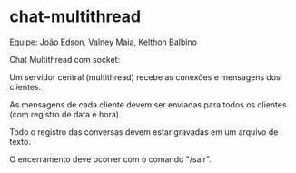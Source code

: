 # chat-multithread

Equipe: João Edson, Valney Maia, Kelthon Balbino 

Chat Multithread com socket:

Um servidor central (multithread) recebe as conexões e mensagens dos clientes.

As mensagens de cada cliente devem ser enviadas para todos os clientes (com registro de data e hora).

Todo o registro das conversas devem estar gravadas em um arquivo de texto. 

O encerramento deve ocorrer com o comando "/sair".
